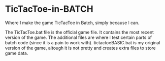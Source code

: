 # TicTacToe-in-BATCH
Where I make the game TicTacToe in Batch, simply because I can.

The TicTacToe.bat file is the official game file. It contains the most recent version of the game. The additional files are where I test certain parts of batch code (since it is a pain to work with). tictactoeBASIC.bat is my original version of the game, altough it is not pretty and creates extra files to store game data.
